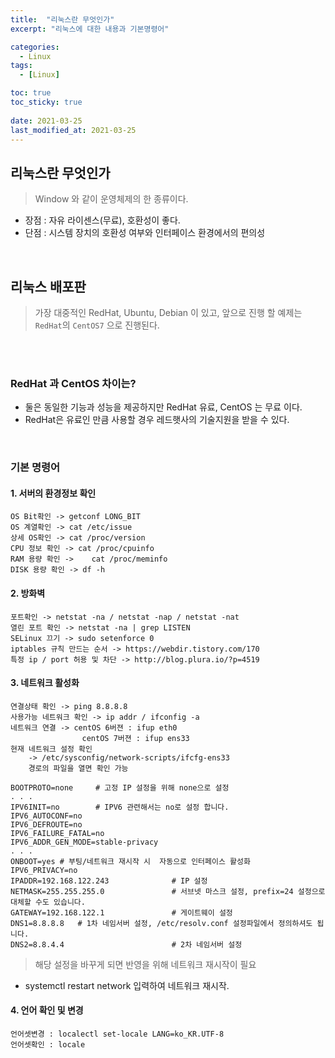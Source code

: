```yaml
---
title:  "리눅스란 무엇인가"
excerpt: "리눅스에 대한 내용과 기본명령어"

categories:
  - Linux
tags:
  - [Linux]

toc: true
toc_sticky: true
 
date: 2021-03-25
last_modified_at: 2021-03-25
---
```


## 리눅스란 무엇인가
> Window 와 같이 운영체제의 한 종류이다.     

- 장점 : 자유 라이센스(무료), 호환성이 좋다.   
- 단점 : 시스템 장치의 호환성 여부와 인터페이스 환경에서의 편의성  
<br>


## 리눅스 배포판
> 가장 대중적인 RedHat, Ubuntu, Debian 이 있고, 앞으로 진행 할 예제는 `RedHat`의 `CentOS7` 으로 진행된다.
<br>
  
<br>   

### RedHat 과 CentOS 차이는?
- 둘은 동일한 기능과 성능을 제공하지만 RedHat 유료, CentOS 는 무료 이다.
- RedHat은 유료인 만큼 사용할 경우 레드햇사의 기술지원을 받을 수 있다.
  
<br>

### 기본 명령어
#### 1. 서버의 환경정보 확인
```
OS Bit확인 -> getconf LONG_BIT
OS 계열확인 -> cat /etc/issue
상세 OS확인 -> cat /proc/version
CPU 정보 확인 -> cat /proc/cpuinfo
RAM 용량 확인 ->	cat /proc/meminfo
DISK 용량 확인 -> df -h
```

#### 2. 방화벽
```
포트확인 -> netstat -na / netstat -nap / netstat -nat
열린 포트 확인 -> netstat -na | grep LISTEN
SELinux 끄기 -> sudo setenforce 0		
iptables 규칙 만드는 순서 -> https://webdir.tistory.com/170
특정 ip / port 허용 및 차단 -> http://blog.plura.io/?p=4519
```

#### 3. 네트워크 활성화
```
연결상태 확인 -> ping 8.8.8.8
사용가능 네트워크 확인 -> ip addr / ifconfig -a
네트워크 연결 -> centOS 6버젼 : ifup eth0 
                centOS 7버젼 : ifup ens33
현재 네트워크 설정 확인 
    -> /etc/sysconfig/network-scripts/ifcfg-ens33 
    경로의 파일을 열면 확인 가능  
```

```
BOOTPROTO=none     # 고정 IP 설정을 위해 none으로 설정
. . .
IPV6INIT=no        # IPV6 관련해서는 no로 설정 합니다.
IPV6_AUTOCONF=no
IPV6_DEFROUTE=no
IPV6_FAILURE_FATAL=no
IPV6_ADDR_GEN_MODE=stable-privacy
. . .
ONBOOT=yes # 부팅/네트워크 재시작 시  자동으로 인터페이스 활성화
IPV6_PRIVACY=no
IPADDR=192.168.122.243              # IP 설정
NETMASK=255.255.255.0               # 서브넷 마스크 설정, prefix=24 설정으로 대체할 수도 있습니다.
GATEWAY=192.168.122.1               # 게이트웨이 설정 
DNS1=8.8.8.8   # 1차 네임서버 설정, /etc/resolv.conf 설정파일에서 정의하셔도 됩니다.
DNS2=8.8.4.4                        # 2차 네임서버 설정
```

> 해당 설정을 바꾸게 되면 반영을 위해 네트워크 재시작이 필요
- systemctl restart network 입력하여 네트워크 재시작.

#### 4. 언어 확인 및 변경
```
언어셋변경 : localectl set-locale LANG=ko_KR.UTF-8
언어셋확인 : locale
```







